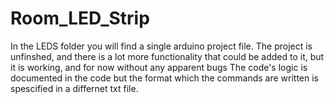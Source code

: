# Room_LED_Strip
In the LEDS folder you will find a single arduino project file.
The project is unfinshed, and there is a lot more functionality that could be added to it,
but it is working, and for now without any apparent bugs
The code's logic is documented in the code but the format which the commands are written is spescified in a differnet txt file.

